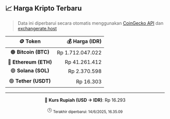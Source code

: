 

<!-- HARGA_KRIPTO -->
## 📈 Harga Kripto Terbaru

> Data ini diperbarui secara otomatis menggunakan [CoinGecko API](https://www.coingecko.com/) dan [exchangerate.host](https://exchangerate.host/)

<div align="center">

| 🪙 Token | 💰 Harga (IDR) |
|:------:|---------------:|
| 🟠 **Bitcoin (BTC)**   | Rp 1.712.047.022 |
| 🔵 **Ethereum (ETH)**  | Rp 41.261.412 |
| 🟣 **Solana (SOL)**    | Rp 2.370.598 |
| 🟢 **Tether (USDT)**   | Rp 16.303 |

---

💱 **Kurs Rupiah (USD → IDR)**: Rp 16.293

🕒 <sub>Terakhir diperbarui: 14/6/2025, 16.35.09</sub>

</div>
<!-- /HARGA_KRIPTO -->